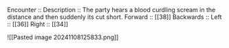Encounter :: 
Description :: The party hears a blood curdling scream in the distance and then suddenly its cut short.
Forward :: [[38]]
Backwards :: 
Left :: [[36]]
Right :: [[34]]

![[Pasted image 20241108125833.png]]